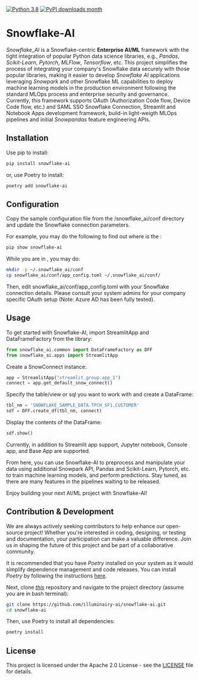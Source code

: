 [![Python 3.8](https://img.shields.io/badge/python-3.8-blue.svg)](https://www.python.org/downloads/release/python-380/)
[![PyPI downloads month](https://img.shields.io/pypi/dm/snowflake-ai.svg)](https://pypi.python.org/pypi/snowflake-ai/)

Snowflake-AI
=======

*Snowflake_AI* is a Snowflake-centric **Enterprise AI/ML** framework with the tight integration of popular Python data science libraries, e.g., *Pandas*, *Scikit-Learn*, *Pytorch*, *MLFlow*, *Tensorflow*, etc. This project simplifies the process of integrating your company's Snowflake data securely with those popular libraries, making it easier to develop *Snowflake AI* applications leveraging *Snowpark* and other Snowflake ML capabilities to deploy machine learning models in the production environment following the standard MLOps process and enterprise security and governance. Currently, this framework supports OAuth (Authorization Code flow, Device Code flow, etc.) and SAML SSO Snowflake Connection, Streamlit and Notebook Apps development framework, build-in light-weigth MLOps pipelines and initial *Snowpandas* feature engineering APIs.


Installation
------

Use pip to install:

```bash
pip install snowflake-ai
```

or, use Poetry to install:

```bash
poetry add snowflake-ai
```


Configuration
-------

Copy the sample configuration file from the <installed lib dir>/snowflake_ai/conf directory and update the Snowflake connection parameters.

For example, you may do the following to find out where is the <installed lib dir>:

```bash
pip show snowflake-ai
```

While you are in <installed lib dir>, you may do:

```bash
mkdir -p ~/.snowflake_ai/conf
cp snowflake_ai/conf/app_config.toml ~/.snowflake_ai/conf/
```

Then, edit snowflake_ai/conf/app_config.toml with your Snowflake connection details.
Please consult your system admins for your company specific OAuth setup (Note: Azure AD has been fully tested).


Usage
------

To get started with Snowflake-AI, import StreamlitApp and DataFrameFactory from the library:

```python
from snowflake_ai.common import DataFrameFactory as DFF
from snowflake_ai.apps import StreamlitApp

```

Create a SnowConnect instance:

```python
app = StreamlitApp("streamlit_group.app_1")
connect = app.get_default_snow_connect()

```

Specify the table/view or sql you want to work with and create a DataFrame:

```python
tbl_nm = 'SNOWFLAKE_SAMPLE_DATA.TPCH_SF1.CUSTOMER'
sdf = DFF.create_df(tbl_nm, connect)
```

Display the contents of the DataFrame:

```python
sdf.show()
```

Currently, in addition to Streamlit app support, Jupyter notebook, Console app, and Base App are supported.

From here, you can use Snowflake-AI to preprocess and manipulate your data using additional Snowpark API, Pandas and Scikit-Learn, Pytorch, etc. to train machine learning models, and perform predictions. Stay tuned, as there are many features in the pipelines waiting to be released.

Enjoy building your next AI/ML project with Snowflake-AI!



Contribution & Development
------

We are always actively seeking contributors to help enhance our open-source project! Whether you're interested in coding, designing, or testing and documentation, your participation can make a valuable difference. Join us in shaping the future of this project and be part of a collaborative community.

It is recommended that you have *Poetry* installed on your system as it would simplify dependence management and code releases. You can install *Poetry* by following the instructions [here](https://python-poetry.org/docs/).

Next, clone [*this*](https://github.com/illuminairy-ai/snowflake-ai.git) repository and navigate to the project directory (assume you are in bash terminal):

```bash
git clone https://github.com/illuminairy-ai/snowflake-ai.git
cd snowflake-ai
```

Then, use Poetry to install all dependencies:

```bash
poetry install
```


License
------

This project is licensed under the Apache 2.0 License - see the [LICENSE](https://github.com/illuminairy-ai/snowflake-ai/blob/master/LICENSE.txt) file for details.
